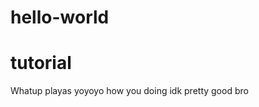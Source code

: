 # hello-world
tutorial
===========================
Whatup playas 
yoyoyo how you doing
idk pretty good bro
